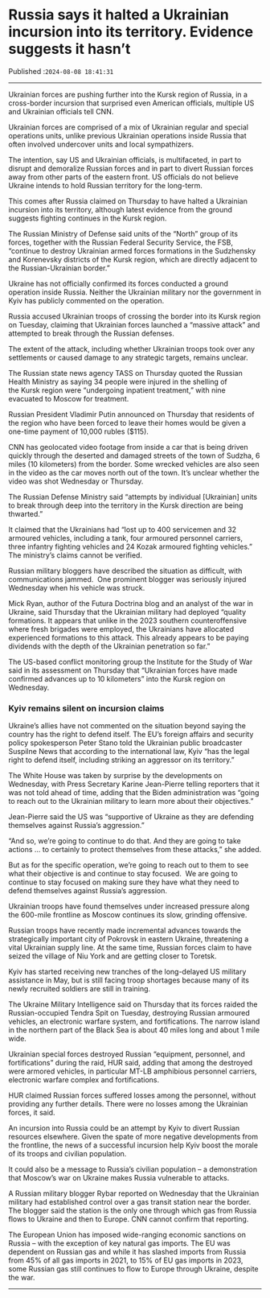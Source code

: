 # Russia says it halted a Ukrainian incursion into its territory. Evidence suggests it hasn’t

Published :`2024-08-08 18:41:31`

---

Ukrainian forces are pushing further into the Kursk region of Russia, in a cross-border incursion that surprised even American officials, multiple US and Ukrainian officials tell CNN.

Ukrainian forces are comprised of a mix of Ukrainian regular and special operations units, unlike previous Ukrainian operations inside Russia that often involved undercover units and local sympathizers.

The intention, say US and Ukrainian officials, is multifaceted, in part to disrupt and demoralize Russian forces and in part to divert Russian forces away from other parts of the eastern front. US officials do not believe Ukraine intends to hold Russian territory for the long-term.

This comes after Russia claimed on Thursday to have halted a Ukrainian incursion into its territory, although latest evidence from the ground suggests fighting continues in the Kursk region.

The Russian Ministry of Defense said units of the “North” group of its forces, together with the Russian Federal Security Service, the FSB, “continue to destroy Ukrainian armed forces formations in the Sudzhensky and Korenevsky districts of the Kursk region, which are directly adjacent to the Russian-Ukrainian border.”

Ukraine has not officially confirmed its forces conducted a ground operation inside Russia. Neither the Ukrainian military nor the government in Kyiv has publicly commented on the operation.

Russia accused Ukrainian troops of crossing the border into its Kursk region on Tuesday, claiming that Ukrainian forces launched a “massive attack” and attempted to break through the Russian defenses.

The extent of the attack, including whether Ukrainian troops took over any settlements or caused damage to any strategic targets, remains unclear.

The Russian state news agency TASS on Thursday quoted the Russian Health Ministry as saying 34 people were injured in the shelling of the Kursk region were “undergoing inpatient treatment,” with nine evacuated to Moscow for treatment.

Russian President Vladimir Putin announced on Thursday that residents of the region who have been forced to leave their homes would be given a one-time payment of 10,000 rubles ($115).

CNN has geolocated video footage from inside a car that is being driven quickly through the deserted and damaged streets of the town of Sudzha, 6 miles (10 kilometers) from the border. Some wrecked vehicles are also seen in the video as the car moves north out of the town. It’s unclear whether the video was shot Wednesday or Thursday.

The Russian Defense Ministry said “attempts by individual [Ukrainian] units to break through deep into the territory in the Kursk direction are being thwarted.”

It claimed that the Ukrainians had “lost up to 400 servicemen and 32 armoured vehicles, including a tank, four armoured personnel carriers, three infantry fighting vehicles and 24 Kozak armoured fighting vehicles.” The ministry’s claims cannot be verified.

Russian military bloggers have described the situation as difficult, with communications jammed.  One prominent blogger was seriously injured Wednesday when his vehicle was struck.

Mick Ryan, author of the Futura Doctrina blog and an analyst of the war in Ukraine, said Thursday that the Ukrainian military had deployed “quality formations. It appears that unlike in the 2023 southern counteroffensive where fresh brigades were employed, the Ukrainians have allocated experienced formations to this attack. This already appears to be paying dividends with the depth of the Ukrainian penetration so far.”

The US-based conflict monitoring group the Institute for the Study of War said in its assessment on Thursday that “Ukrainian forces have made confirmed advances up to 10 kilometers” into the Kursk region on Wednesday.

### Kyiv remains silent on incursion claims

Ukraine’s allies have not commented on the situation beyond saying the country has the right to defend itself. The EU’s foreign affairs and security policy spokesperson Peter Stano told the Ukrainian public broadcaster Suspilne News that according to the international law, Kyiv “has the legal right to defend itself, including striking an aggressor on its territory.”

The White House was taken by surprise by the developments on Wednesday, with Press Secretary Karine Jean-Pierre telling reporters that it was not told ahead of time, adding that the Biden administration was “going to reach out to the Ukrainian military to learn more about their objectives.”

Jean-Pierre said the US was “supportive of Ukraine as they are defending themselves against Russia’s aggression.”

“And so, we’re going to continue to do that. And they are going to take actions … to certainly to protect themselves from these attacks,” she added.

But as for the specific operation, we’re going to reach out to them to see what their objective is and continue to stay focused.  We are going to continue to stay focused on making sure they have what they need to defend themselves against Russia’s aggression.

Ukrainian troops have found themselves under increased pressure along the 600-mile frontline as Moscow continues its slow, grinding offensive.

Russian troops have recently made incremental advances towards the strategically important city of Pokrovsk in eastern Ukraine, threatening a vital Ukrainian supply line. At the same time, Russian forces claim to have seized the village of Niu York and are getting closer to Toretsk.

Kyiv has started receiving new tranches of the long-delayed US military assistance in May, but is still facing troop shortages because many of its newly recruited soldiers are still in training.

The Ukraine Military Intelligence said on Thursday that its forces raided the Russian-occupied Tendra Spit on Tuesday, destroying Russian armoured vehicles, an electronic warfare system, and fortifications. The narrow island in the northern part of the Black Sea is about 40 miles long and about 1 mile wide.

Ukrainian special forces destroyed Russian “equipment, personnel, and fortifications” during the raid, HUR said, adding that among the destroyed were armored vehicles, in particular MT-LB amphibious personnel carriers, electronic warfare complex and fortifications.

HUR claimed Russian forces suffered losses among the personnel, without providing any further details. There were no losses among the Ukrainian forces, it said.

An incursion into Russia could be an attempt by Kyiv to divert Russian resources elsewhere. Given the spate of more negative developments from the frontline, the news of a successful incursion help Kyiv boost the morale of its troops and civilian population.

It could also be a message to Russia’s civilian population – a demonstration that Moscow’s war on Ukraine makes Russia vulnerable to attacks.

A Russian military blogger Rybar reported on Wednesday that the Ukrainian military had established control over a gas transit station near the border. The blogger said the station is the only one through which gas from Russia flows to Ukraine and then to Europe. CNN cannot confirm that reporting.

The European Union has imposed wide-ranging economic sanctions on Russia – with the exception of key natural gas imports. The EU was dependent on Russian gas and while it has slashed imports from Russia from 45% of all gas imports in 2021, to 15% of EU gas imports in 2023, some Russian gas still continues to flow to Europe through Ukraine, despite the war.

---

